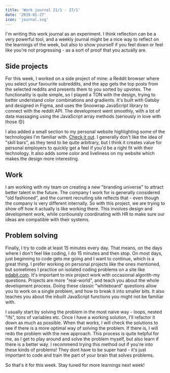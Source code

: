 ```yaml
---
title: 'Work journal 21/1 - 27/1'
date: '2019-01-27'
icon: 'journal.svg'
---
```


I'm writing this work journal as an experiment. I think reflection can be a very powerful tool, and a weekly journal might be a nice way to reflect on the learnings of the week, but also to show yourself if you feel down or feel like you're not progressing - as a sort of proof that you actually are.

## Side projects

For this week, I worked on a side project of mine: a Reddit browser where you select your favourite subreddits, and the app gets the top posts from the selected reddits and presents them to you sorted by upvotes. The functionality is quite simple, so I played a TON with the design, trying to better understand color combinations and gradients. It's built with Gatsby and designed in Figma, and uses the Snoowrap JavaScript library to connect with the reddit API. The development went smoothly, with a lot of data massaging using the JavaScript array methods (seriously in love with those 😍)

I also added a small section to my personal website highlighting some of the technologies I'm familiar with. [Check it out](https://madsbrodt.com). I generally don't like the idea of "skill bars", as they tend to be quite arbitrary, but I think it creates value for personal employers to quickly get a feel if you'd be a right fit with their technology. It also adds some color and liveliness on my website which makes the design more interesting.

## Work

I am working with my team on creating a new "branding universe" to attract better talent in the future. The company I work for is generally considered "old fashioned", and the current recruiting site reflects that - even though the company is very different internally. So with this project, we are trying to show off how it actually is like working there. This involves design and development work, while contiounsly coordinating with HR to make sure our ideas are compatible with their systems.

## Problem solving

Finally, I try to code at least 15 minutes every day. That means, on the days where I don't feel like coding, I do 15 minutes and then stop. On most days, just beginning to code gets me going and I want to continue, which is a great thing. I prefer working on personal projects like the ones mentioned, but sometimes I practice on isolated coding problems on a site like [edabit.com](https://edabit.com). It's important to mix project work with occasional algorith-my questions. Projects are more "real-world", and teach you about the whole development process. Doing these classic "whiteboard" questions allow you to work on a single problem, and how to break it into smaller bits. It also teaches you about the inbuilt JavaScript functions you might not be familiar with.

I usually start by solving the problem in the most naive way - loops, nested "ifs", tons of variables etc. Once I have a working solution, I'll refactor it down as much as possible. When that works, I will check the solutions to see if there is a more optimal way of solving the problem. If there is, I will redo the problem with the new approach. This process is quite helpful for me, as I get to play around and solve the problem myself, but also learn if there is a better way. I recommend trying this method out if you're into these kinds of problems! They dont have to be super hard - it's just important to code and train the part of your brain that solves problems.

So that's it for this week. Stay tuned for more learnings next week!
